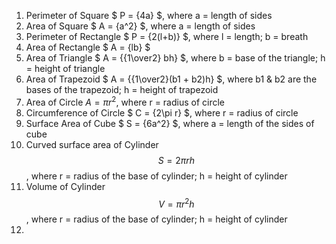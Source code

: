 1. Perimeter of Square $ P = {4a} $, where a = length of sides
2. Area of Square $ A = {a^2} $, where a = length of sides
3. Perimeter of Rectangle $ P = {2(l+b)} $, where l = length; b = breath
4. Area of Rectangle $ A = {lb} $
5. Area of Triangle $ A = {{1\over2} bh} $, where b = base of the triangle; h = height of triangle
6. Area of Trapezoid $ A = {{1\over2}(b1 + b2)h} $, where b1 & b2 are the bases of the trapezoid; h = height of trapezoid
7. Area of Circle $A = {\pi r^2}$, where r = radius of circle
8. Circumference of Circle $ C = {2\pi r} $, where r = radius of circle
9. Surface Area of Cube $ S = {6a^2} $, where a = length of the sides of cube
10. Curved surface area of Cylinder $$ S = {2\pi rh} $$, where r = radius of the base of cylinder; h = height of cylinder
11. Volume of Cylinder $$ V = {\pi r^2h} $$, where r = radius of the base of cylinder; h = height of cylinder
12. 